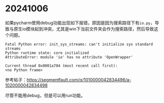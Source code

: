 # 20241006

如果pycharm使用debug功能出现如下报错，原因是因为搜索路径下有`io.py`，导致与原生io模块起到冲突，尤其是win下当前文件夹会作为搜索路径，然后导致这个问题。

```
Fatal Python error: init_sys_streams: can't initialize sys standard streams
Python runtime state: core initialized
AttributeError: module 'io' has no attribute 'OpenWrapper'

Current thread 0x0001a704 (most recent call first):
<no Python frame>
```

参考帖子：https://segmentfault.com/q/1010000042834496/a-1020000042834498

尽管不能用debug，但是可以用run功能。